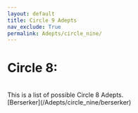 ```yaml
---
layout: default
title: Circle 9 Adepts
nav_exclude: True
permalink: Adepts/circle_nine/
---
```

# Circle 8:


<br>
This is a list of possible Circle 8 Adepts.
<br>
[Berserker](/Adepts/circle_nine/berserker)